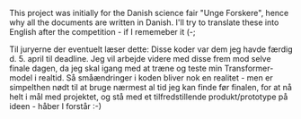 This project was initially for the Danish science fair "Unge Forskere", hence why all the documents are written in Danish.
I'll try to translate these into English after the competition - if I rememeber it (-;

Til juryerne der eventuelt læser dette: Disse koder var dem jeg havde færdig d. 5. april til deadline. Jeg vil arbejde videre med disse frem mod selve finale dagen, da jeg skal igang med at træne og teste min Transformer-model i realtid. Så småændringer i koden bliver nok en realitet - men er simpelthen nødt til at bruge nærmest al tid jeg kan finde før finalen, for at nå helt i mål med projektet, og stå med et tilfredstillende produkt/prototype på ideen - håber I forstår :-)
